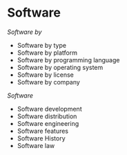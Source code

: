 # Software

*Software by*
  - Software by type
  - Software by platform
  - Software by programming language
  - Software by operating system
  - Software by license
  - Software by company

*Software*
  - Software development
  - Software distribution
  - Software engineering
  - Software features
  - Software History
  - Software law

